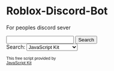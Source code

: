 # Roblox-Discord-Bot
For peoples discord sever
<script type="text/javascript">

// Google Internal Site Search script II- By JavaScriptKit.com (http://www.javascriptkit.com)
// For this and over 400+ free scripts, visit JavaScript Kit- http://www.javascriptkit.com/
// This notice must stay intact for use

function Gsitesearch(curobj){
var domainroot=curobj.domainroot[curobj.domainroot.selectedIndex].value
curobj.q.value="site:"+domainroot+" "+curobj.qfront.value
}

</script>


<form action="http://www.google.com/search" method="get" onSubmit="Gsitesearch(this)">

<p>
<input name="q" type="hidden" />
<input name="qfront" type="text" style="width: 180px" /> <input type="submit" value="Search" /><br />
Search: 
<select name="domainroot">
<option value="www.javascriptkit.com" selected="1">JavaScript Kit</option>
<option value="www.dynamicdrive.com">Dynamic Drive</option>
<option value="www.freewarejava.com">FreewareJava.com</option>
</select>
</p>

</form>

<p style="font: normal 11px Arial">This free script provided by<br />
<a href="http://www.javascriptkit.com">JavaScript Kit</a></p>
